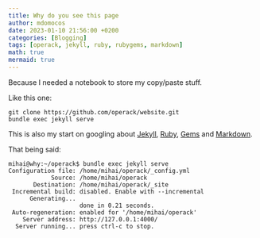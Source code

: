 ```yaml
---
title: Why do you see this page
author: mdomocos
date: 2023-01-10 21:56:00 +0200
categories: [Blogging]
tags: [operack, jekyll, ruby, rubygems, markdown]
math: true
mermaid: true
---
```


Because I needed a notebook to store my copy/paste stuff.

Like this one:
```shell
git clone https://github.com/operack/website.git
bundle exec jekyll serve
```

This is also my start on googling about [Jekyll](https://jekyllrb.com/), [Ruby](https://www.ruby-lang.org/en/), [Gems](https://rubygems.org/gems) and [Markdown](https://daringfireball.net/projects/markdown/).

That being said:

```shell
mihai@why:~/operack$ bundle exec jekyll serve
Configuration file: /home/mihai/operack/_config.yml
            Source: /home/mihai/operack
       Destination: /home/mihai/operack/_site
 Incremental build: disabled. Enable with --incremental
      Generating... 
                    done in 0.21 seconds.
 Auto-regeneration: enabled for '/home/mihai/operack'
    Server address: http://127.0.0.1:4000/
  Server running... press ctrl-c to stop.

```